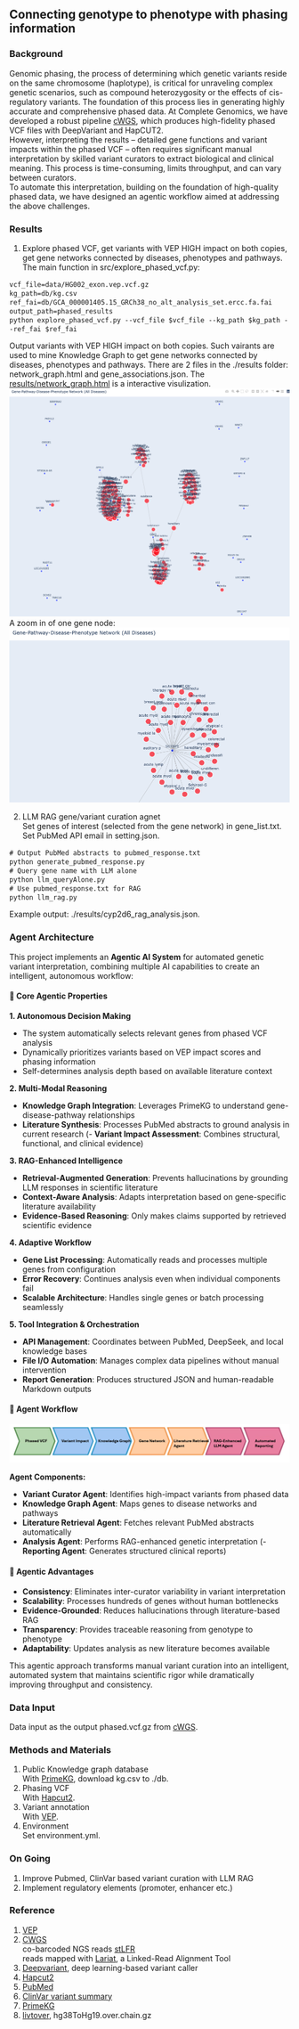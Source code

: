 ## Connecting genotype to phenotype with phasing information    

### Background  
Genomic phasing, the process of determining which genetic variants reside on the same chromosome (haplotype), is critical for unraveling complex genetic scenarios, such as compound heterozygosity or the effects of cis-regulatory variants. The foundation of this process lies in generating highly accurate and comprehensive phased data. At Complete Genomics, we have developed a robust pipeline [cWGS](https://github.com/Complete-Genomics/DNBSEQ_Complete_WGS/tree/dev), which produces high-fidelity phased VCF files with DeepVariant and HapCUT2.  
However, interpreting the results – detailed gene functions and variant impacts within the phased VCF – often requires significant manual interpretation by skilled variant curators to extract biological and clinical meaning. This process is time-consuming, limits throughput, and can vary between curators.  
To automate this interpretation, building on the foundation of high-quality phased data, we have designed an agentic workflow aimed at addressing the above challenges.  

### Results
1. Explore phased VCF, get variants with VEP HIGH impact on both copies, get gene networks connected by diseases, phenotypes and pathways.  
The main function in src/explore_phased_vcf.py:
```
vcf_file=data/HG002_exon.vep.vcf.gz
kg_path=db/kg.csv
ref_fai=db/GCA_000001405.15_GRCh38_no_alt_analysis_set.ercc.fa.fai
output_path=phased_results
python explore_phased_vcf.py --vcf_file $vcf_file --kg_path $kg_path --ref_fai $ref_fai
```
Output variants with VEP HIGH impact on both copies. Such vairants are used to mine Knowledge Graph to get gene networks connected by diseases, phenotypes and pathways. There are 2 files in the ./results folder: network_graph.html and gene_associations.json. The [results/network_graph.html](results/network_graph.html) is a interactive visulization. ![network_graph](images/network_graph.jpg) 
A zoom in of one gene node: ![SETBP1](images/HG002_example.jpg) 

2. LLM RAG gene/variant curation agnet   
Set genes of interest (selected from the gene network) in gene_list.txt.  
Set PubMed API email in setting.json.  
```
# Output PubMed abstracts to pubmed_response.txt
python generate_pubmed_response.py 
# Query gene name with LLM alone 
python llm_queryAlone.py 
# Use pubmed_response.txt for RAG
python llm_rag.py  
```
Example output: ./results/cyp2d6_rag_analysis.json.  

### Agent Architecture

This project implements an **Agentic AI System** for automated genetic variant interpretation, combining multiple AI capabilities to create an intelligent, autonomous workflow:

#### 🤖 Core Agentic Properties

**1. Autonomous Decision Making**
- The system automatically selects relevant genes from phased VCF analysis
- Dynamically prioritizes variants based on VEP impact scores and phasing information
- Self-determines analysis depth based on available literature context

**2. Multi-Modal Reasoning**
- **Knowledge Graph Integration**: Leverages PrimeKG to understand gene-disease-pathway relationships
- **Literature Synthesis**: Processes PubMed abstracts to ground analysis in current research
(- **Variant Impact Assessment**: Combines structural, functional, and clinical evidence)

**3. RAG-Enhanced Intelligence**
- **Retrieval-Augmented Generation**: Prevents hallucinations by grounding LLM responses in scientific literature
- **Context-Aware Analysis**: Adapts interpretation based on gene-specific literature availability
- **Evidence-Based Reasoning**: Only makes claims supported by retrieved scientific evidence

**4. Adaptive Workflow**
- **Gene List Processing**: Automatically reads and processes multiple genes from configuration
- **Error Recovery**: Continues analysis even when individual components fail
- **Scalable Architecture**: Handles single genes or batch processing seamlessly

**5. Tool Integration & Orchestration**
- **API Management**: Coordinates between PubMed, DeepSeek, and local knowledge bases
- **File I/O Automation**: Manages complex data pipelines without manual intervention
- **Report Generation**: Produces structured JSON and human-readable Markdown outputs

#### 🧠 Agent Workflow
![Flowchart](docs/flowchart.png)

**Agent Components:**
- **Variant Curator Agent**: Identifies high-impact variants from phased data
- **Knowledge Graph Agent**: Maps genes to disease networks and pathways
- **Literature Retrieval Agent**: Fetches relevant PubMed abstracts automatically
- **Analysis Agent**: Performs RAG-enhanced genetic interpretation
(- **Reporting Agent**: Generates structured clinical reports)

#### 🎯 Agentic Advantages

- **Consistency**: Eliminates inter-curator variability in variant interpretation
- **Scalability**: Processes hundreds of genes without human bottlenecks
- **Evidence-Grounded**: Reduces hallucinations through literature-based RAG
- **Transparency**: Provides traceable reasoning from genotype to phenotype
- **Adaptability**: Updates analysis as new literature becomes available

This agentic approach transforms manual variant curation into an intelligent, automated system that maintains scientific rigor while dramatically improving throughput and consistency.

### Data Input  
Data input as the output phased.vcf.gz from [cWGS](https://github.com/Complete-Genomics/DNBSEQ_Complete_WGS/tree/dev).  


### Methods and Materials  
1. Public Knowledge graph database  
With [PrimeKG](https://zitniklab.hms.harvard.edu/projects/PrimeKG/), download kg.csv to ./db.     
2. Phasing VCF  
With [Hapcut2](https://github.com/vibansal/HapCUT2). 
3. Variant annotation  
With [VEP](https://www.ensembl.org/vep). 
4. Environment  
Set environment.yml.  

### On Going  
1. Improve Pubmed, ClinVar based variant curation with LLM RAG  
2. Implement regulatory elements (promoter, enhancer etc.)  

### Reference  
1. [VEP](https://www.ensembl.org/vep)  
2. [CWGS](https://github.com/CGI-stLFR/CompleteWGS)  
co-barcoded NGS reads [stLFR](https://www.ncbi.nlm.nih.gov/pmc/articles/PMC6499310/)    
reads mapped with [Lariat](https://github.com/10XGenomics/lariat), a Linked-Read Alignment Tool   
1. [Deepvariant](https://github.com/google/deepvariant), deep learning-based variant caller  
2. [Hapcut2](https://github.com/vibansal/HapCUT2)  
3. [PubMed](https://pubmed.ncbi.nlm.nih.gov/)   
4. [ClinVar variant summary](https://ftp.ncbi.nlm.nih.gov/pub/clinvar/tab_delimited/)  
5. [PrimeKG](https://zitniklab.hms.harvard.edu/projects/PrimeKG/)  
6. [livtover](http://hgdownload.cse.ucsc.edu/goldenPath/hg38/liftOver/), hg38ToHg19.over.chain.gz  
